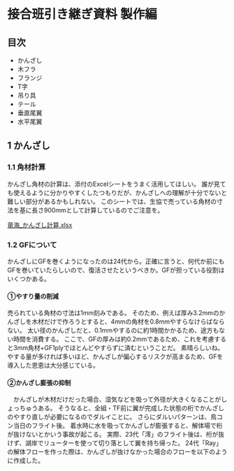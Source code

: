 # 接合班引き継ぎ資料 製作編
## 目次
- かんざし
- 木フラ
- フランジ
- T字
- 吊り具
- テール
- 垂直尾翼
- 水平尾翼

## 1 かんざし
### 1.1 角材計算
かんざし角材の計算は、添付のExcelシートをうまく活用してほしい。
誰が見ても使えるように分かりやすくしたつもりだが、かんざしへの理解が十分でないと難しい部分があるかもしれない。
このシートでは、生協で売っている角材の寸法を基に長さ900mmとして計算しているのでご注意を。

[竜海_かんざし計算.xlsx](https://github.com/user-attachments/files/19748230/_.xlsx)


### 1.2 GFについて
かんざしにGFを巻くようになったのは24代から。正確に言うと、何代か前にもGFを巻いていたらしいので、復活させたというべきか。GFが担っている役割はいくつかある。
#### ①やすり量の削減
売られている角材の寸法は1mm刻みである。
そのため、例えば厚み3.2mmのかんざしを木材だけで作ろうとすると、4mmの角材を0.8mmやすらなけらばならない。
太い径のかんざしだと、0.1mmやするのに約1時間かかるため、途方もない時間を消費する。
ここで、GFの厚みは約0.2mmであるため、これを考慮すると3mm角材+GF1plyでほとんどやすらずに済むということだ。
素晴らしいね。
やする量が多ければ多いほど、かんざしが偏心するリスクが高まるため、GFを導入した恩恵は大分感じている。
#### ②かんざし膨張の抑制
　かんざしが木材だけだった場合、湿気などを吸って外径が大きくなることがしょっちゅうある。
そうなると、全組・TF前に翼が完成した状態の桁でかんざしのやすり直しが必要になるのでダルイことに。
さらにダルいパターンは、鳥コン当日のフライト後。
着水時に水を吸ってかんざしが膨張すると、解体場で桁が抜けないとかいう事故が起こる。
実際、23代「澪」のフライト後は、桁が抜けず、湖岸でリューターを使って切り落として翼を持ち帰った。
24代「Ray」の解体フローを作った際は、かんざしが抜けなかった場合のフローを以下のように作成した。

## 
